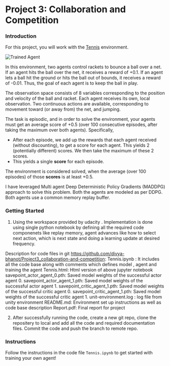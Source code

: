 [//]: # (Image References)

[image1]: https://user-images.githubusercontent.com/10624937/42135623-e770e354-7d12-11e8-998d-29fc74429ca2.gif "Trained Agent"
[image2]: https://user-images.githubusercontent.com/10624937/42135622-e55fb586-7d12-11e8-8a54-3c31da15a90a.gif "Soccer"


# Project 3: Collaboration and Competition

### Introduction

For this project, you will work with the [Tennis](https://github.com/Unity-Technologies/ml-agents/blob/master/docs/Learning-Environment-Examples.md#tennis) environment.

![Trained Agent][image1]

In this environment, two agents control rackets to bounce a ball over a net. If an agent hits the ball over the net, it receives a reward of +0.1. 
If an agent lets a ball hit the ground or hits the ball out of bounds, it receives a reward of -0.01.  Thus, the goal of each agent is to keep the ball in play.

The observation space consists of 8 variables corresponding to the position and velocity of the ball and racket. Each agent receives its own,
 local observation.  Two continuous actions are available, corresponding to movement toward (or away from) the net, and jumping. 

The task is episodic, and in order to solve the environment, your agents
 must get an average score of +0.5 (over 100 consecutive episodes, after taking the maximum over both agents). Specifically,

- After each episode, we add up the rewards that each agent received (without discounting), to get a score for each agent. This yields 2 (potentially different) scores. We then take the maximum of these 2 scores.
- This yields a single **score** for each episode.

The environment is considered solved, when the average (over 100 episodes) of those **scores** is at least +0.5.

I have leveraged Multi agent Deep Deterministic Policy Gradients (MADDPG) approach to solve this problem. Both the agents are modeled as 
per DDPG. Both agents use a common memory replay buffer.

### Getting Started

1. Using the workspace provided by udacity . Implementation is done using single python notebook by defining all
the required code componenets like replay memory, agent advances like how to select next action, which is next state
and doing a learning update at desired frequency.

Description for code files in git https://github.com/divya-bhanot/Project3_collaboration-and-competition:
Tennis.ipynb : It includes all the code base along with comments which defines model , agent and training the agent
Tennis.html: Html version of above jupyter notebook
savepoint_actor_agent_0.pth: Saved model weights of the successful actor agent 0.
savepoint_actor_agent_1.pth: Saved model weights of the successful actor agent 1.
savepoint_critic_agent_1.pth: Saved model weights of the successful critic agent 0.
savepoint_critic_agent_1.pth: Saved model weights of the successful critic agent 1.
unit-environment.log : log file from unity environment 
README.md: Environment set up instructions as well as code base description
Report.pdf: Final report for project

2. After successfully running the code, create a new git repo, clone the repositery to local and add all the code and required documentation
files. Commit the code and push the branch to remote repo. 

### Instructions

Follow the instructions in the code file  `Tennis.ipynb` to get started with training your own agent! 